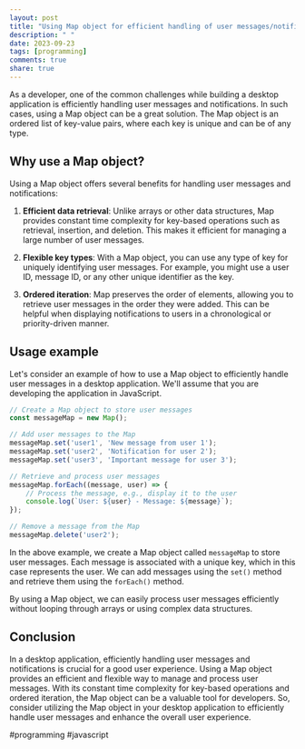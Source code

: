 ```yaml
---
layout: post
title: "Using Map object for efficient handling of user messages/notifications in a desktop application"
description: " "
date: 2023-09-23
tags: [programming]
comments: true
share: true
---
```


As a developer, one of the common challenges while building a desktop application is efficiently handling user messages and notifications. In such cases, using a Map object can be a great solution. The Map object is an ordered list of key-value pairs, where each key is unique and can be of any type.

## Why use a Map object?

Using a Map object offers several benefits for handling user messages and notifications:

1. **Efficient data retrieval**: Unlike arrays or other data structures, Map provides constant time complexity for key-based operations such as retrieval, insertion, and deletion. This makes it efficient for managing a large number of user messages.

2. **Flexible key types**: With a Map object, you can use any type of key for uniquely identifying user messages. For example, you might use a user ID, message ID, or any other unique identifier as the key.

3. **Ordered iteration**: Map preserves the order of elements, allowing you to retrieve user messages in the order they were added. This can be helpful when displaying notifications to users in a chronological or priority-driven manner.

## Usage example

Let's consider an example of how to use a Map object to efficiently handle user messages in a desktop application. We'll assume that you are developing the application in JavaScript.

```javascript
// Create a Map object to store user messages
const messageMap = new Map();

// Add user messages to the Map
messageMap.set('user1', 'New message from user 1');
messageMap.set('user2', 'Notification for user 2');
messageMap.set('user3', 'Important message for user 3');

// Retrieve and process user messages
messageMap.forEach((message, user) => {
    // Process the message, e.g., display it to the user
    console.log(`User: ${user} - Message: ${message}`);
});

// Remove a message from the Map
messageMap.delete('user2');
```

In the above example, we create a Map object called `messageMap` to store user messages. Each message is associated with a unique key, which in this case represents the user. We can add messages using the `set()` method and retrieve them using the `forEach()` method.

By using a Map object, we can easily process user messages efficiently without looping through arrays or using complex data structures.

## Conclusion

In a desktop application, efficiently handling user messages and notifications is crucial for a good user experience. Using a Map object provides an efficient and flexible way to manage and process user messages. With its constant time complexity for key-based operations and ordered iteration, the Map object can be a valuable tool for developers. So, consider utilizing the Map object in your desktop application to efficiently handle user messages and enhance the overall user experience.

#programming #javascript